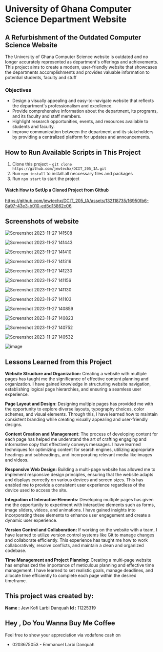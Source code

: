 
# University of Ghana Computer Science Department Website

## A Refurbishment of the Outdated Computer Science Website

The University of Ghana Computer Science website is outdated and no longer accurately represented as department's offerings and achievements.
This project aims to create a modern, user-friendly website  that showcases the departments accomplishments and provides valuable information to potential students,
faculty and stuff

### Objectives
* Design a visually appealing and easy-to-navigate website that reflects the department's professionalism and excellence.
* Provide comprehensive information about the department, its programs, and its faculty and staff members.
* Highlight research opportunities, events, and resources available to students and faculty.
* Improve communication between the department and its stakeholders by providing a centralized platform for updates and announcements.


## How to Run Available Scripts in This Project
1. Clone this project - `git clone https://github.com/jewtechx/DCIT_205_IA.git`
2. Run `npm install` to install all neccessary files and packages
3. Run `npm start` to start the project

#### Watch How to SetUp a Cloned Project from Github

https://github.com/jewtechx/DCIT_205_IA/assets/132118735/16950fb6-8a97-43e3-b010-ed5d15862c06

## Screenshots of website
![Screenshot 2023-11-27 141508](https://github.com/jewtechx/DCIT_205_IA/assets/132118735/24e05ffe-aae7-40b0-a806-7f9204d2976c)

![Screenshot 2023-11-27 141443](https://github.com/jewtechx/DCIT_205_IA/assets/132118735/d84dd477-535f-4711-9151-f97aa6988f77)

![Screenshot 2023-11-27 141410](https://github.com/jewtechx/DCIT_205_IA/assets/132118735/58d35eca-64d9-4c68-92e5-8e4d3390e1ef)

![Screenshot 2023-11-27 141316](https://github.com/jewtechx/DCIT_205_IA/assets/132118735/25d059eb-d7e1-40b0-ad4b-fe9dd669acc3)

![Screenshot 2023-11-27 141230](https://github.com/jewtechx/DCIT_205_IA/assets/132118735/5246ade7-d1d1-4f5c-a496-e26db4329a73)

![Screenshot 2023-11-27 141156](https://github.com/jewtechx/DCIT_205_IA/assets/132118735/3b1241cc-41dd-4519-a3e4-6e11d46e7a20)

![Screenshot 2023-11-27 141130](https://github.com/jewtechx/DCIT_205_IA/assets/132118735/606f2fbf-9112-4f04-81a8-2f3e47651aac)

![Screenshot 2023-11-27 141103](https://github.com/jewtechx/DCIT_205_IA/assets/132118735/262b4a1a-82e9-4121-ba98-65f8cb8c6699)

![Screenshot 2023-11-27 140859](https://github.com/jewtechx/DCIT_205_IA/assets/132118735/424736a9-7685-40ea-997f-76b7f84321ed)

![Screenshot 2023-11-27 140823](https://github.com/jewtechx/DCIT_205_IA/assets/132118735/18db1671-428e-46e6-964a-916ac9e7586c)

![Screenshot 2023-11-27 140752](https://github.com/jewtechx/DCIT_205_IA/assets/132118735/1ba344f8-ccdd-4df8-ab1c-341faf8a360c)

![Screenshot 2023-11-27 140532](https://github.com/jewtechx/DCIT_205_IA/assets/132118735/dadd2cea-d40b-4ed3-8df7-82717044cab2)

![image](https://github.com/jewtechx/DCIT_205_IA/assets/132118735/271e7ce0-e13d-4c45-86bb-a9782097f96e)

## Lessons Learned from this Project
**Website Structure and Organization:** Creating a website with multiple pages has taught me the significance of effective content planning and organization. I have gained knowledge in structuring website navigation, establishing logical page hierarchies, and ensuring a seamless user experience.

**Page Layout and Design:** Designing multiple pages has provided me with the opportunity to explore diverse layouts, typography choices, color schemes, and visual elements. Through this, I have learned how to maintain consistent branding while creating visually appealing and user-friendly designs.

**Content Creation and Management:** The process of developing content for each page has helped me understand the art of crafting engaging and informative copy that effectively conveys messages. I have learned techniques for optimizing content for search engines, utilizing appropriate headings and subheadings, and incorporating relevant media like images and videos.

**Responsive Web Design:** Building a multi-page website has allowed me to implement responsive design principles, ensuring that the website adapts and displays correctly on various devices and screen sizes. This has enabled me to provide a consistent user experience regardless of the device used to access the site.

**Integration of Interactive Elements:** Developing multiple pages has given me the opportunity to experiment with interactive elements such as forms, image sliders, videos, and animations. I have gained insights into incorporating these elements to enhance user engagement and create a dynamic user experience.

**Version Control and Collaboration:** If working on the website with a team, I have learned to utilize version control systems like Git to manage changes and collaborate efficiently. This experience has taught me how to work collaboratively, resolve conflicts, and maintain a clean and organized codebase.

**Time Management and Project Planning:** Creating a multi-page website has emphasized the importance of meticulous planning and effective time management. I have learned to set realistic goals, manage deadlines, and allocate time efficiently to complete each page within the desired timeframe.

## This project was created by:
<b> Name : </b>Jew Kofi Larbi Danquah
<b> Id :</b> 11225319




## Hey , Do You Wanna Buy Me Coffee
Feel free to show your appreciation via vodafone cash on 
* 0203675053 - Emmanuel Larbi Danquah
